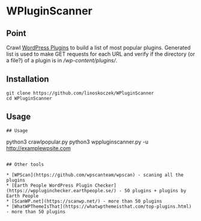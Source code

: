 # WPluginScanner

## Point

Crawl [WordPress Plugins](https://wordpress.org/plugins/browse/popular/) to build a list of most popular plugins. Generated list is used to make GET requests for each URL and verify if the directory (or a file?) of a plugin is in _/wp-content/plugins/_.

## Installation

```
git clone https://github.com/linoskoczek/WPluginScanner
cd WPluginScanner
```

## Usage

```
## Usage

```
python3 crawlpopular.py
python3 wppluginscanner.py -u http://examplewpsite.com
```

## Other tools

* [WPScan](https://github.com/wpscanteam/wpscan) - scaning all the plugins
* [Earth People WordPress Plugin Checker](https://wppluginchecker.earthpeople.se/) - 50 plugins + plugins by Earth People
* [ScanWP.net](https://scanwp.net/) - more than 50 plugins
* [WhatWPThemeIsThat](https://whatwpthemeisthat.com/top-plugins.html) - more than 50 plugins
